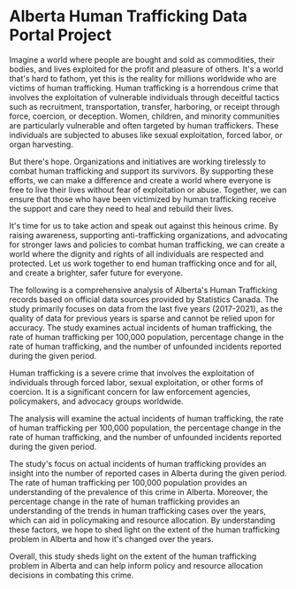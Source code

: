 # Alberta Human Trafficking Data Portal Project

Imagine a world where people are bought and sold as commodities, their bodies, and lives exploited for the profit and pleasure of others. It's a world that's hard to fathom, yet this is the reality for millions worldwide who are victims of human trafficking. Human trafficking is a horrendous crime that involves the exploitation of vulnerable individuals through deceitful tactics such as recruitment, transportation, transfer, harboring, or receipt through force, coercion, or deception. Women, children, and minority communities are particularly vulnerable and often targeted by human traffickers. These individuals are subjected to abuses like sexual exploitation, forced labor, or organ harvesting. 

But there's hope. Organizations and initiatives are working tirelessly to combat human trafficking and support its survivors. By supporting these efforts, we can make a difference and create a world where everyone is free to live their lives without fear of exploitation or abuse. Together, we can ensure that those who have been victimized by human trafficking receive the support and care they need to heal and rebuild their lives.

It's time for us to take action and speak out against this heinous crime. By raising awareness, supporting anti-trafficking organizations, and advocating for stronger laws and policies to combat human trafficking, we can create a world where the dignity and rights of all individuals are respected and protected. Let us work together to end human trafficking once and for all, and create a brighter, safer future for everyone.

The following is a comprehensive analysis of Alberta's Human Trafficking records based on official data sources provided by Statistics Canada. The study primarily focuses on data from the last five years (2017-2021), as the quality of data for previous years is sparse and cannot be relied upon for accuracy. The study examines actual incidents of human trafficking, the rate of human trafficking per 100,000 population, percentage change in the rate of human trafficking, and the number of unfounded incidents reported during the given period.

Human trafficking is a severe crime that involves the exploitation of individuals through forced labor, sexual exploitation, or other forms of coercion. It is a significant concern for law enforcement agencies, policymakers, and advocacy groups worldwide.

The analysis will examine the actual incidents of human trafficking, the rate of human trafficking per 100,000 population, the percentage change in the rate of human trafficking, and the number of unfounded incidents reported during the given period. 

The study's focus on actual incidents of human trafficking provides an insight into the number of reported cases in Alberta during the given period. The rate of human trafficking per 100,000 population provides an understanding of the prevalence of this crime in Alberta. Moreover, the percentage change in the rate of human trafficking provides an understanding of the trends in human trafficking cases over the years, which can aid in policymaking and resource allocation. By understanding these factors, we hope to shed light on the extent of the human trafficking problem in Alberta and how it's changed over the years.

Overall, this study sheds light on the extent of the human trafficking problem in Alberta and can help inform policy and resource allocation decisions in combating this crime.



